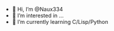 - 👋 Hi, I’m @Naux334
- 👀 I’m interested in ...
- 🌱 I’m currently learning C/Lisp/Python

<!---
Naux334/Naux334 is a ✨ special ✨ repository because its `README.md` (this file) appears on your GitHub profile.
You can click the Preview link to take a look at your changes.
--->
